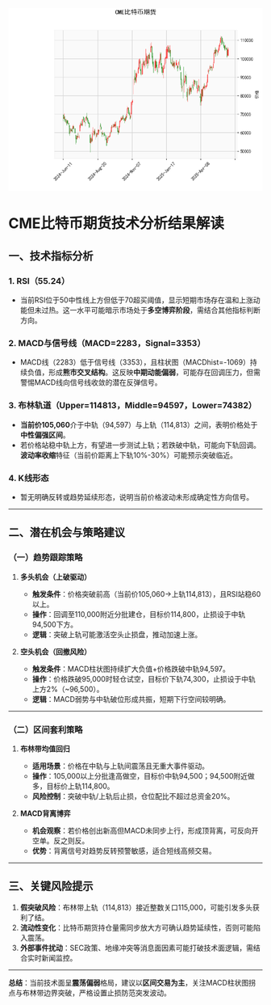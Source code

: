 ![图](cmebtc.png)



# CME比特币期货技术分析结果解读

## 一、技术指标分析
### 1. **RSI（55.24）**
- 当前RSI位于50中性线上方但低于70超买阈值，显示短期市场存在温和上涨动能但未过热。这一水平可能暗示市场处于**多空博弈阶段**，需结合其他指标判断方向。

### 2. **MACD与信号线（MACD=2283，Signal=3353）**
- MACD线（2283）低于信号线（3353），且柱状图（MACDhist=-1069）持续负值，形成**熊市交叉结构**。这反映**中期动能偏弱**，可能存在回调压力，但需警惕MACD线向信号线收敛的潜在反弹信号。

### 3. **布林轨道（Upper=114813，Middle=94597，Lower=74382）**
- **当前价105,060**介于中轨（94,597）与上轨（114,813）之间，表明价格处于**中性偏强区间**。
- 若价格站稳中轨上方，有望进一步测试上轨；若跌破中轨，可能向下轨回调。**波动率收缩**特征（当前价距离上下轨10%-30%）可能预示突破临近。

### 4. **K线形态**
- 暂无明确反转或趋势延续形态，说明当前价格波动未形成确定性方向信号。

---

## 二、潜在机会与策略建议
### （一）趋势跟踪策略
1. **多头机会（上破驱动）**  
   - **触发条件**：价格突破前高（当前价105,060→上轨114,813），且RSI站稳60以上。  
   - **操作**：回调至110,000附近分批建仓，目标价114,800，止损设于中轨94,500下方。  
   - **逻辑**：突破上轨可能激活空头止损盘，推动加速上涨。

2. **空头机会（回撤风险）**  
   - **触发条件**：MACD柱状图持续扩大负值+价格跌破中轨94,597。  
   - **操作**：价格跌破95,000时轻仓试空，目标价下轨74,300，止损设于中轨上方2%（~96,500）。  
   - **逻辑**：MACD弱势与中轨破位形成共振，短期下行空间较明确。

---

### （二）区间套利策略
1. **布林带均值回归**  
   - **适用场景**：价格在中轨与上轨间震荡且无重大事件驱动。  
   - **操作**：105,000以上分批逢高做空，目标价中轨94,500；94,500附近做多，目标价上轨114,800。  
   - **风险控制**：突破中轨/上轨后止损，仓位配比不超过总资金20%。

2. **MACD背离博弈**  
   - **机会观察**：若价格创出新高但MACD未同步上行，形成顶背离，可反向开空单。反之则反。  
   - **优势**：背离信号对趋势反转预警敏感，适合短线高频交易。

---

## 三、关键风险提示
1. **假突破风险**：布林带上轨（114,813）接近整数关口115,000，可能引发多头获利了结。  
2. **流动性变化**：比特币期货持仓量需同步放大方可确认趋势延续性，否则可能陷入震荡。  
3. **外部事件扰动**：SEC政策、地缘冲突等消息面因素可能打破技术面逻辑，需结合实时新闻监控。

---

**总结**：当前技术面呈**震荡偏弱**格局，建议以**区间交易为主**，关注MACD柱状图拐点与布林带边界突破，严格设置止损防范突发波动。
